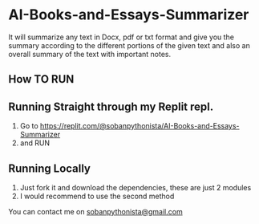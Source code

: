 # AI-Books-and-Essays-Summarizer

It will summarize any text in Docx, pdf or txt format and give you the summary according to the different portions of the given text and also an overall summary of the text with important notes.

## How TO RUN
## Running Straight through my Replit repl.
1. Go to https://replit.com/@sobanpythonista/AI-Books-and-Essays-Summarizer
2. and RUN
## Running Locally
1. Just fork it and download the dependencies, these are just 2 modules
2. I would recommend to use the second method

You can contact me on sobanpythonista@gmail.com
